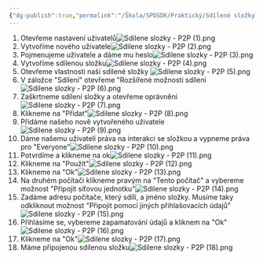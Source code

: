 ```yaml
---
{"dg-publish":true,"permalink":"/Škola/SPOSDK/Praktický/Sdílené složky - P2P/","created":"2024-04-20T19:42:18.752+02:00","updated":"2024-04-20T22:04:24.279+02:00"}
---
```


1. Otevřeme nastavení uživatelů![Sdilene slozky - P2P (1).png](/img/user/%C5%A0kola/SPOSDK/Praktick%C3%BD/Screenshoty/Sd%C3%ADlen%C3%AD%20slo%C5%BEek%20na%20P2P/Sdilene%20slozky%20-%20P2P%20(1).png)
2. Vytvoříme nového uživatele![Sdilene slozky - P2P (2).png](/img/user/%C5%A0kola/SPOSDK/Praktick%C3%BD/Screenshoty/Sd%C3%ADlen%C3%AD%20slo%C5%BEek%20na%20P2P/Sdilene%20slozky%20-%20P2P%20(2).png)
3. Pojmenujeme uživatele a dáme mu heslo![Sdilene slozky - P2P (3).png](/img/user/%C5%A0kola/SPOSDK/Praktick%C3%BD/Screenshoty/Sd%C3%ADlen%C3%AD%20slo%C5%BEek%20na%20P2P/Sdilene%20slozky%20-%20P2P%20(3).png)
4. Vytvoříme sdílenou složku![Sdilene slozky - P2P (4).png](/img/user/%C5%A0kola/SPOSDK/Praktick%C3%BD/Screenshoty/Sd%C3%ADlen%C3%AD%20slo%C5%BEek%20na%20P2P/Sdilene%20slozky%20-%20P2P%20(4).png)
5. Otevřeme vlastnosti naší sdílené složky ![Sdilene slozky - P2P (5).png](/img/user/%C5%A0kola/SPOSDK/Praktick%C3%BD/Screenshoty/Sd%C3%ADlen%C3%AD%20slo%C5%BEek%20na%20P2P/Sdilene%20slozky%20-%20P2P%20(5).png)
6. V záložce "Sdílení" otevřeme "Rozšířené možnosti sdílení![Sdilene slozky - P2P (6).png](/img/user/%C5%A0kola/SPOSDK/Praktick%C3%BD/Screenshoty/Sd%C3%ADlen%C3%AD%20slo%C5%BEek%20na%20P2P/Sdilene%20slozky%20-%20P2P%20(6).png)
7. Zaškrtneme sdílení složky a otevřeme oprávnění![Sdilene slozky - P2P (7).png](/img/user/%C5%A0kola/SPOSDK/Praktick%C3%BD/Screenshoty/Sd%C3%ADlen%C3%AD%20slo%C5%BEek%20na%20P2P/Sdilene%20slozky%20-%20P2P%20(7).png)
8. Klikneme na "Přidat"![Sdilene slozky - P2P (8).png](/img/user/%C5%A0kola/SPOSDK/Praktick%C3%BD/Screenshoty/Sd%C3%ADlen%C3%AD%20slo%C5%BEek%20na%20P2P/Sdilene%20slozky%20-%20P2P%20(8).png)
9. Přidáme našeho nově vytvořeného uživatele![Sdilene slozky - P2P (9).png](/img/user/%C5%A0kola/SPOSDK/Praktick%C3%BD/Screenshoty/Sd%C3%ADlen%C3%AD%20slo%C5%BEek%20na%20P2P/Sdilene%20slozky%20-%20P2P%20(9).png)
10. Dáme našemu uživateli práva na interakci se složkou a vypneme práva pro "Everyone"![Sdilene slozky - P2P (10).png](/img/user/%C5%A0kola/SPOSDK/Praktick%C3%BD/Screenshoty/Sd%C3%ADlen%C3%AD%20slo%C5%BEek%20na%20P2P/Sdilene%20slozky%20-%20P2P%20(10).png)
11. Potvrdíme a klikneme na ok![Sdilene slozky - P2P (11).png](/img/user/%C5%A0kola/SPOSDK/Praktick%C3%BD/Screenshoty/Sd%C3%ADlen%C3%AD%20slo%C5%BEek%20na%20P2P/Sdilene%20slozky%20-%20P2P%20(11).png)
12. Klikneme na "Použít"![Sdilene slozky - P2P (12).png](/img/user/%C5%A0kola/SPOSDK/Praktick%C3%BD/Screenshoty/Sd%C3%ADlen%C3%AD%20slo%C5%BEek%20na%20P2P/Sdilene%20slozky%20-%20P2P%20(12).png)
13. Klikneme na "Ok"![Sdilene slozky - P2P (13).png](/img/user/%C5%A0kola/SPOSDK/Praktick%C3%BD/Screenshoty/Sd%C3%ADlen%C3%AD%20slo%C5%BEek%20na%20P2P/Sdilene%20slozky%20-%20P2P%20(13).png)
14. Na druhém počítači klikneme pravým na "Tento počítač" a vybereme možnost "Připojit síťovou jednotku"![Sdilene slozky - P2P (14).png](/img/user/%C5%A0kola/SPOSDK/Praktick%C3%BD/Screenshoty/Sd%C3%ADlen%C3%AD%20slo%C5%BEek%20na%20P2P/Sdilene%20slozky%20-%20P2P%20(14).png)
15. Zadáme adresu počítače, který sdílí, a jméno složky. Musíme taky odkliknout možnost "Připojit pomocí jiných přihlašovacích údajů"![Sdilene slozky - P2P (15).png](/img/user/%C5%A0kola/SPOSDK/Praktick%C3%BD/Screenshoty/Sd%C3%ADlen%C3%AD%20slo%C5%BEek%20na%20P2P/Sdilene%20slozky%20-%20P2P%20(15).png)
16. Přihlásíme se, vybereme zapamatování údajů a kliknem na "Ok"![Sdilene slozky - P2P (16).png](/img/user/%C5%A0kola/SPOSDK/Praktick%C3%BD/Screenshoty/Sd%C3%ADlen%C3%AD%20slo%C5%BEek%20na%20P2P/Sdilene%20slozky%20-%20P2P%20(16).png)
17. Klikneme na "Ok"![Sdilene slozky - P2P (17).png](/img/user/%C5%A0kola/SPOSDK/Praktick%C3%BD/Screenshoty/Sd%C3%ADlen%C3%AD%20slo%C5%BEek%20na%20P2P/Sdilene%20slozky%20-%20P2P%20(17).png)
18. Máme připojenou sdílenou složku![Sdilene slozky - P2P (18).png](/img/user/%C5%A0kola/SPOSDK/Praktick%C3%BD/Screenshoty/Sd%C3%ADlen%C3%AD%20slo%C5%BEek%20na%20P2P/Sdilene%20slozky%20-%20P2P%20(18).png)